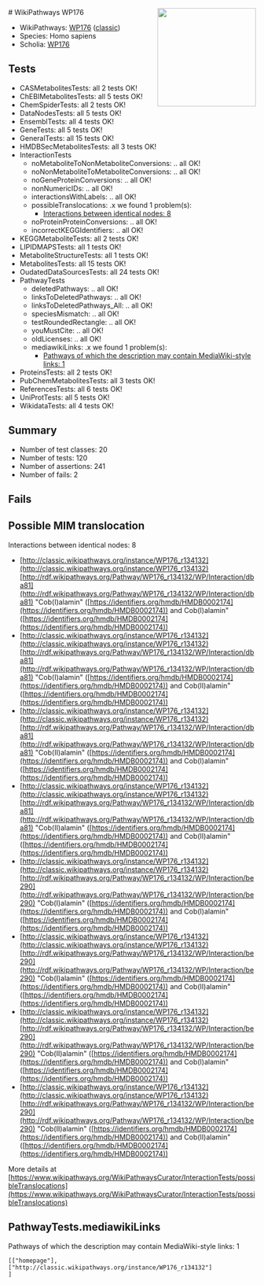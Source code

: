 <img style="float: right; width: 200px" src="https://upload.wikimedia.org/wikipedia/commons/thumb/8/83/Wplogo_with_text_500.png/640px-Wplogo_with_text_500.png" />
# WikiPathways WP176

* WikiPathways: [WP176](https://wikipathways.org/pathways/WP176) ([classic](https://classic.wikipathways.org/instance/WP176))
* Species: Homo sapiens
* Scholia: [WP176](https://scholia.toolforge.org/wikipathways/WP176)
## Tests
* CASMetabolitesTests: all 2 tests OK!
* ChEBIMetabolitesTests: all 5 tests OK!
* ChemSpiderTests: all 2 tests OK!
* DataNodesTests: all 5 tests OK!
* EnsemblTests: all 4 tests OK!
* GeneTests: all 5 tests OK!
* GeneralTests: all 15 tests OK!
* HMDBSecMetabolitesTests: all 3 tests OK!
* InteractionTests
    * noMetaboliteToNonMetaboliteConversions: .. all OK!
    * noNonMetaboliteToMetaboliteConversions: .. all OK!
    * noGeneProteinConversions: .. all OK!
    * nonNumericIDs: .. all OK!
    * interactionsWithLabels: .. all OK!
    * possibleTranslocations: .x we found 1 problem(s):
        * [Interactions between identical nodes: 8](#1c11820d)
    * noProteinProteinConversions: .. all OK!
    * incorrectKEGGIdentifiers: .. all OK!
* KEGGMetaboliteTests: all 2 tests OK!
* LIPIDMAPSTests: all 1 tests OK!
* MetaboliteStructureTests: all 1 tests OK!
* MetabolitesTests: all 15 tests OK!
* OudatedDataSourcesTests: all 24 tests OK!
* PathwayTests
    * deletedPathways: .. all OK!
    * linksToDeletedPathways: .. all OK!
    * linksToDeletedPathways_All: .. all OK!
    * speciesMismatch: .. all OK!
    * testRoundedRectangle: .. all OK!
    * youMustCite: .. all OK!
    * oldLicenses: .. all OK!
    * mediawikiLinks: .x we found 1 problem(s):
        * [Pathways of which the description may contain MediaWiki-style links: 1](#da69cf45)
* ProteinsTests: all 2 tests OK!
* PubChemMetabolitesTests: all 3 tests OK!
* ReferencesTests: all 6 tests OK!
* UniProtTests: all 5 tests OK!
* WikidataTests: all 4 tests OK!


## Summary

* Number of test classes: 20
* Number of tests: 120
* Number of assertions: 241
* Number of fails: 2

## Fails

<a name="1c11820d" />

## Possible MIM translocation

Interactions between identical nodes: 8

* [http://classic.wikipathways.org/instance/WP176_r134132](http://classic.wikipathways.org/instance/WP176_r134132) [http://rdf.wikipathways.org/Pathway/WP176_r134132/WP/Interaction/dba81](http://rdf.wikipathways.org/Pathway/WP176_r134132/WP/Interaction/dba81) "Cob(I)alamin" ([https://identifiers.org/hmdb/HMDB0002174](https://identifiers.org/hmdb/HMDB0002174)) and 
Cob(I)alamin" ([https://identifiers.org/hmdb/HMDB0002174](https://identifiers.org/hmdb/HMDB0002174))
* [http://classic.wikipathways.org/instance/WP176_r134132](http://classic.wikipathways.org/instance/WP176_r134132) [http://rdf.wikipathways.org/Pathway/WP176_r134132/WP/Interaction/dba81](http://rdf.wikipathways.org/Pathway/WP176_r134132/WP/Interaction/dba81) "Cob(I)alamin" ([https://identifiers.org/hmdb/HMDB0002174](https://identifiers.org/hmdb/HMDB0002174)) and 
Cob(II)alamin" ([https://identifiers.org/hmdb/HMDB0002174](https://identifiers.org/hmdb/HMDB0002174))
* [http://classic.wikipathways.org/instance/WP176_r134132](http://classic.wikipathways.org/instance/WP176_r134132) [http://rdf.wikipathways.org/Pathway/WP176_r134132/WP/Interaction/dba81](http://rdf.wikipathways.org/Pathway/WP176_r134132/WP/Interaction/dba81) "Cob(II)alamin" ([https://identifiers.org/hmdb/HMDB0002174](https://identifiers.org/hmdb/HMDB0002174)) and 
Cob(I)alamin" ([https://identifiers.org/hmdb/HMDB0002174](https://identifiers.org/hmdb/HMDB0002174))
* [http://classic.wikipathways.org/instance/WP176_r134132](http://classic.wikipathways.org/instance/WP176_r134132) [http://rdf.wikipathways.org/Pathway/WP176_r134132/WP/Interaction/dba81](http://rdf.wikipathways.org/Pathway/WP176_r134132/WP/Interaction/dba81) "Cob(II)alamin" ([https://identifiers.org/hmdb/HMDB0002174](https://identifiers.org/hmdb/HMDB0002174)) and 
Cob(II)alamin" ([https://identifiers.org/hmdb/HMDB0002174](https://identifiers.org/hmdb/HMDB0002174))
* [http://classic.wikipathways.org/instance/WP176_r134132](http://classic.wikipathways.org/instance/WP176_r134132) [http://rdf.wikipathways.org/Pathway/WP176_r134132/WP/Interaction/be290](http://rdf.wikipathways.org/Pathway/WP176_r134132/WP/Interaction/be290) "Cob(I)alamin" ([https://identifiers.org/hmdb/HMDB0002174](https://identifiers.org/hmdb/HMDB0002174)) and 
Cob(I)alamin" ([https://identifiers.org/hmdb/HMDB0002174](https://identifiers.org/hmdb/HMDB0002174))
* [http://classic.wikipathways.org/instance/WP176_r134132](http://classic.wikipathways.org/instance/WP176_r134132) [http://rdf.wikipathways.org/Pathway/WP176_r134132/WP/Interaction/be290](http://rdf.wikipathways.org/Pathway/WP176_r134132/WP/Interaction/be290) "Cob(I)alamin" ([https://identifiers.org/hmdb/HMDB0002174](https://identifiers.org/hmdb/HMDB0002174)) and 
Cob(II)alamin" ([https://identifiers.org/hmdb/HMDB0002174](https://identifiers.org/hmdb/HMDB0002174))
* [http://classic.wikipathways.org/instance/WP176_r134132](http://classic.wikipathways.org/instance/WP176_r134132) [http://rdf.wikipathways.org/Pathway/WP176_r134132/WP/Interaction/be290](http://rdf.wikipathways.org/Pathway/WP176_r134132/WP/Interaction/be290) "Cob(II)alamin" ([https://identifiers.org/hmdb/HMDB0002174](https://identifiers.org/hmdb/HMDB0002174)) and 
Cob(I)alamin" ([https://identifiers.org/hmdb/HMDB0002174](https://identifiers.org/hmdb/HMDB0002174))
* [http://classic.wikipathways.org/instance/WP176_r134132](http://classic.wikipathways.org/instance/WP176_r134132) [http://rdf.wikipathways.org/Pathway/WP176_r134132/WP/Interaction/be290](http://rdf.wikipathways.org/Pathway/WP176_r134132/WP/Interaction/be290) "Cob(II)alamin" ([https://identifiers.org/hmdb/HMDB0002174](https://identifiers.org/hmdb/HMDB0002174)) and 
Cob(II)alamin" ([https://identifiers.org/hmdb/HMDB0002174](https://identifiers.org/hmdb/HMDB0002174))


More details at [https://www.wikipathways.org/WikiPathwaysCurator/InteractionTests/possibleTranslocations](https://www.wikipathways.org/WikiPathwaysCurator/InteractionTests/possibleTranslocations)

<a name="da69cf45" />

## PathwayTests.mediawikiLinks

Pathways of which the description may contain MediaWiki-style links: 1
```
[["homepage"],
["http://classic.wikipathways.org/instance/WP176_r134132"]
]
```

